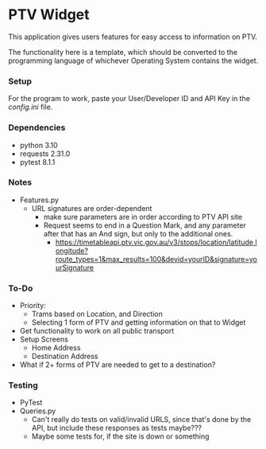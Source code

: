 # PTV Widget
This application gives users features for easy access to information on PTV. 

The functionality here is a template, which should be converted to the programming language of whichever Operating System contains the widget.

### Setup
For the program to work, paste your User/Developer ID and API Key in the *config.ini* file. 

### Dependencies
- python 3.10
- requests 2.31.0
- pytest 8.1.1

### Notes
- Features.py
  - URL signatures are order-dependent
    - make sure parameters are in order according to PTV API site
    - Request seems to end in a Question Mark, and any parameter after that has an And sign, but only to the additional ones.
      - https://timetableapi.ptv.vic.gov.au/v3/stops/location/latitude,longitude?route_types=1&max_results=100&devid=yourID&signature=yourSignature

### To-Do
- Priority: 
  - Trams based on Location, and Direction
  - Selecting 1 form of PTV and getting information on that to Widget
- Get functionality to work on all public transport
- Setup Screens
  - Home Address
  - Destination Address
- What if 2+ forms of PTV are needed to get to a destination?

### Testing
- PyTest
- Queries.py
  - Can't really do tests on valid/invalid URLS, since that's done by the API, but include these responses as tests maybe???
  - Maybe some tests for, if the site is down or something